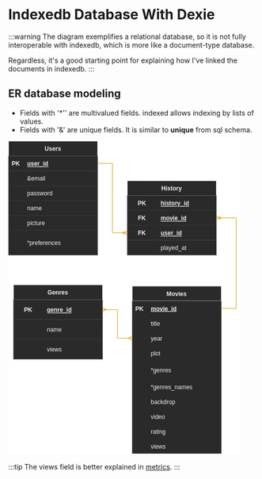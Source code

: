 # Indexedb Database With Dexie

:::warning
The diagram exemplifies a relational database, so it is not fully interoperable with indexedb, which is more like a document-type database.

Regardless, it's a good starting point for explaining how I've linked the documents in indexedb.
:::

## ER database modeling

- Fields with '*'' are multivalued fields. indexed allows indexing by lists of values.
- Fields with '&' are unique fields. It is similar to **unique** from sql schema.

![Modelagem](../assets/modelagem-ER.png)

:::tip
The views field is better explained in [metrics](./metrics.md).
:::
